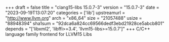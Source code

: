 +++
draft = false
title = "clang15-libs 15.0.7-3"
version = "15.0.7-3"
date = "2023-09-19T13:07:20"
categories = ['lib']
upstreamurl = "http://www.llvm.org"
arch = "x86_64"
size = "21057488"
usize = "88948394"
sha1sum = "92dca6a824cc69566dedf3ebd21928ce5abcb801"
depends = "['libxml2', 'libffi>=3.4', 'llvm15-libs>=15.0.7']"
+++
C/C++ language family frontend for LLVM15 Libs